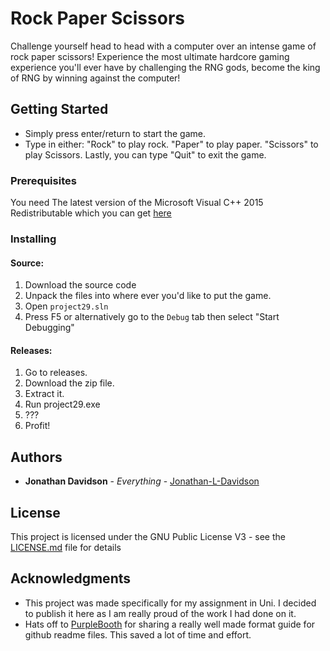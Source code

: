 # Rock Paper Scissors

Challenge yourself head to head with a computer over an intense game of rock paper scissors! Experience the most ultimate hardcore gaming experience you'll ever have by challenging the RNG gods, become the king of RNG by winning against the computer! 


## Getting Started

- Simply press enter/return to start the game.
- Type in either: "Rock" to play rock. "Paper" to play paper. "Scissors" to play Scissors. Lastly, you can type "Quit" to exit the game.


### Prerequisites

You need The latest version of the Microsoft Visual C++ 2015 Redistributable which you can get [here](https://www.microsoft.com/en-us/download/details.aspx?id=53840)


### Installing

#### Source:
1. Download the source code 
2. Unpack the files into where ever you'd like to put the game. 
3. Open `project29.sln`
4. Press F5 or alternatively go to the `Debug` tab then select "Start Debugging" 
#### Releases:
1. Go to releases.
2. Download the zip file.
3. Extract it.
4. Run project29.exe
5. ???
6. Profit!

## Authors

* **Jonathan Davidson** - *Everything* - [Jonathan-L-Davidson](https://github.com/Jonathan-L-Davidson)


## License

This project is licensed under the GNU Public License V3 - see the [LICENSE.md](LICENSE.md) file for details


## Acknowledgments

* This project was made specifically for my assignment in Uni. I decided to publish it here as I am really proud of the work I had done on it.
* Hats off to [PurpleBooth](https://github.com/PurpleBooth) for sharing a really well made format guide for github readme files. This saved a lot of time and effort.
